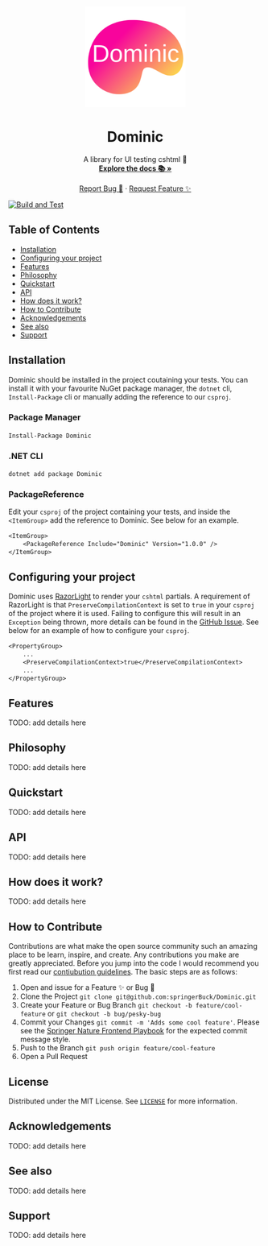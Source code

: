 <p align="center">
  <a href="https://github.com/springerBuck/Dominic">
    <img src="images/logo.png" alt="Dominic Logo" height="200" width="200">
  </a>

  <h1 align="center">Dominic</h1>

  <p align="center">
    A library for UI testing cshtml 🧪
    <br />
    <a href="https://github.com/springerBuck/Dominic"><strong>Explore the docs 📚 »</strong></a>
    <br />
    <br />
    <a href="https://github.com/springerBuck/Dominic/issues">Report Bug 🐛</a>
    ·
    <a href="https://github.com/springerBuck/Dominic/issues">Request Feature ✨</a>
  </p>
</p>

[![Build and Test](https://github.com/springerBuck/Dominic/actions/workflows/build-and-test.yml/badge.svg)](https://github.com/springerBuck/Dominic/actions/workflows/build-and-test.yml)

## Table of Contents
 - [Installation](#installation)
 - [Configuring your project](#configuring-your-project)
 - [Features](#features)
 - [Philosophy](#philosophy)
 - [Quickstart](#quickstart)
 - [API](#api)
 - [How does it work?](#how-does-it-work?)
 - [How to Contribute](#how-to-Contribute)
 - [Acknowledgements](#acknowledgements)
 - [See also](#see-also)
 - [Support](#support)

## Installation
Dominic should be installed in the project coutaining your tests. You can install it with your favourite NuGet package manager, the `dotnet` cli, `Install-Package` cli or manually adding the reference to our `csproj`.

### Package Manager
`Install-Package Dominic`
### .NET CLI
`dotnet add package Dominic`
### PackageReference
Edit your `csproj` of the project containing your tests, and inside the `<ItemGroup>` add the reference to Dominic. See below for an example.

```
<ItemGroup>
    <PackageReference Include="Dominic" Version="1.0.0" />
</ItemGroup>
```

## Configuring your project
Dominic uses [RazorLight](https://github.com/toddams/RazorLight) to render your `cshtml` partials. A requirement of RazorLight is that `PreserveCompilationContext` is set to `true` in your `csproj` of the project where it is used. Failing to configure this will result in an `Exception` being thrown, more details can be found in the [GitHub Issue](https://github.com/toddams/RazorLight/issues/127). See below for an example of how to configure your `csproj`.

```
<PropertyGroup>
    ...
    <PreserveCompilationContext>true</PreserveCompilationContext>
    ...
</PropertyGroup>
```

## Features
TODO: add details here

## Philosophy
TODO: add details here

## Quickstart
TODO: add details here

## API
TODO: add details here

## How does it work?
TODO: add details here

## How to Contribute
Contributions are what make the open source community such an amazing place to be learn, inspire, and create. Any contributions you make are greatly appreciated. Before you jump into the code I would recommend you first read our [contiubution guidelines](CONTRIBUTING.md). The basic steps are as follows:

1. Open and issue for a Feature ✨ or Bug 🐛
1. Clone the Project `git clone git@github.com:springerBuck/Dominic.git`
1. Create your Feature or Bug Branch `git checkout -b feature/cool-feature` or `git checkout -b bug/pesky-bug`
1. Commit your Changes `git commit -m 'Adds some cool feature'`. Please see the [Springer Nature Frontend Playbook](https://github.com/springernature/frontend-playbook/blob/main/git/git.md#commit-messages) for the expected commit message style.
1. Push to the Branch `git push origin feature/cool-feature`
1. Open a Pull Request

## License
Distributed under the MIT License. See [`LICENSE`](LICENSE.md) for more information.

## Acknowledgements
TODO: add details here

## See also
TODO: add details here

## Support
TODO: add details here